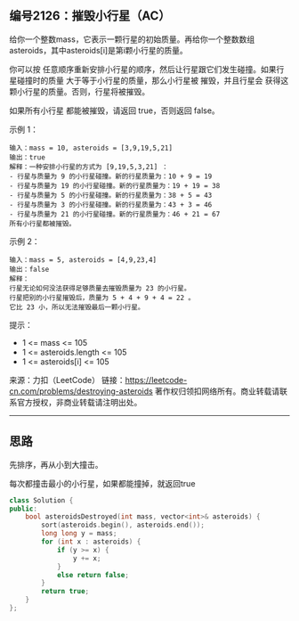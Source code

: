## 编号2126：摧毁小行星（AC）

给你一个整数mass，它表示一颗行星的初始质量。再给你一个整数数组asteroids，其中asteroids[i]是第i颗小行星的质量。

你可以按 任意顺序重新安排小行星的顺序，然后让行星跟它们发生碰撞。如果行星碰撞时的质量 大于等于小行星的质量，那么小行星被 摧毁，并且行星会 获得这颗小行星的质量。否则，行星将被摧毁。

如果所有小行星 都能被摧毁，请返回 true，否则返回 false。


示例 1：
```
输入：mass = 10, asteroids = [3,9,19,5,21]
输出：true
解释：一种安排小行星的方式为 [9,19,5,3,21] ：
- 行星与质量为 9 的小行星碰撞。新的行星质量为：10 + 9 = 19
- 行星与质量为 19 的小行星碰撞。新的行星质量为：19 + 19 = 38
- 行星与质量为 5 的小行星碰撞。新的行星质量为：38 + 5 = 43
- 行星与质量为 3 的小行星碰撞。新的行星质量为：43 + 3 = 46
- 行星与质量为 21 的小行星碰撞。新的行星质量为：46 + 21 = 67
所有小行星都被摧毁。
```
示例 2：
```
输入：mass = 5, asteroids = [4,9,23,4]
输出：false
解释：
行星无论如何没法获得足够质量去摧毁质量为 23 的小行星。
行星把别的小行星摧毁后，质量为 5 + 4 + 9 + 4 = 22 。
它比 23 小，所以无法摧毁最后一颗小行星。
```
提示：

* 1 <= mass <= 105
* 1 <= asteroids.length <= 105
* 1 <= asteroids[i] <= 105

来源：力扣（LeetCode）
链接：https://leetcode-cn.com/problems/destroying-asteroids
著作权归领扣网络所有。商业转载请联系官方授权，非商业转载请注明出处。

---
## 思路

先排序，再从小到大撞击。

每次都撞击最小的小行星，如果都能撞掉，就返回true

```c++
class Solution {
public:
    bool asteroidsDestroyed(int mass, vector<int>& asteroids) {
        sort(asteroids.begin(), asteroids.end());
        long long y = mass;
        for (int x : asteroids) {
            if (y >= x) {
                y += x;
            }
            else return false;
        }
        return true;
    }
};
```